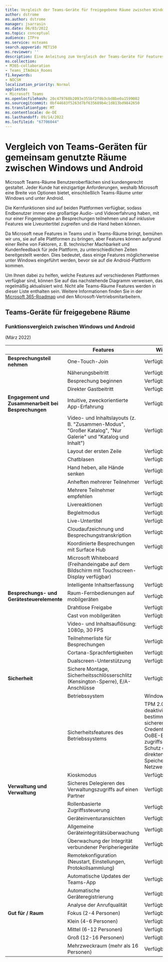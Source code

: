```yaml
---
title: Vergleich der Teams-Geräte für freigegebene Räume zwischen Windows und Android
author: dstrome
ms.author: dstrome
manager: jsarrasin
ms.date: 06/03/2022
ms.topic: conceptual
audience: ITPro
ms.service: msteams
search.appverid: MET150
ms.reviewer: ''
description: Eine Anleitung zum Vergleich der Teams-Geräte für Features für gemeinsame Räume zwischen Windows und Android.
ms.collection:
- M365-collaboration
- Teams_ITAdmin_Rooms
f1.keywords:
- NOCSH
localization_priority: Normal
appliesto:
- Microsoft Teams
ms.openlocfilehash: 20c479760b2093e355bf2f0b3cbd8be0a1599002
ms.sourcegitcommit: 0bf44683f5263d7bf635689b4c1d813bd9842650
ms.translationtype: MT
ms.contentlocale: de-DE
ms.lasthandoff: 09/14/2022
ms.locfileid: "67706044"
---
```

# <a name="teams-devices-for-shared-spaces-feature-comparison-between-windows-and-android"></a>Vergleich von Teams-Geräten für gemeinsam genutzte Räume zwischen Windows und Android 
Microsoft Teams-Räume Benutzeroberflächen sind kundengerecht gestaltet. Jeder Kunde hat einzigartige Anforderungen, weshalb Microsoft eine Breite von Optionen bietet, einschließlich Teams-Räume unter Windows und unter Android. 

Die Kernfunktionen sind auf beiden Plattformen verfügbar, sodass Endbenutzer immer eine großartige Audio- und Videoerfahrung haben, mit nur einer Fingereingabe an Besprechungen teilnehmen und auf inklusive Features wie Liveuntertitel zugreifen und die Hand heben können. 

Da Microsoft neue Features in Teams und in Teams-Räume bringt, bemühen wir uns, sie auf alle Plattformen zu bringen, aber Features können aufgrund einer Reihe von Faktoren, z. B. technischer Machbarkeit und Kundenfeedback für jede Plattform, zu unterschiedlichen Zeiten bereitgestellt werden. Dies bedeutet, dass einige Features möglicherweise unter Windows eingeführt werden, bevor sie auf die Android-Plattform kommen. 

Um Ihnen dabei zu helfen, welche Features auf verschiedenen Plattformen verfügbar sind, können Sie auf das nachstehende Diagramm verweisen, das regelmäßig aktualisiert wird. Nicht alle Teams-Räume Features werden in dieser Liste enthalten sein. Weitere Informationen finden Sie in der [Microsoft 365-Roadmap](https://www.microsoft.com/en-us/microsoft-365/roadmap) und den Microsoft-Vertriebsmitarbeitern.    

## <a name="teams-devices-for-shared-spaces"></a>Teams-Geräte für freigegebene Räume
### <a name="feature-comparison-between-windows-and-android"></a>Funktionsvergleich zwischen Windows und Android
(März 2022) 

| &ensp; | Features |Windows|Android|
|-----------------------|---------|--------|--------|
|**Besprechungsteil nehmen**|One-Touch-Join |Verfügbar  |Verfügbar |
||Näherungsbeitritt |Verfügbar  |Verfügbar |
||Besprechung beginnen |Verfügbar  |Verfügbar |
||Direkter Gastbeitritt |Verfügbar  |Verfügbar |
|**Engagement und Zusammenarbeit bei Besprechungen**|Intuitive, zweckorientierte App-Erfahrung |Verfügbar  |Verfügbar |
||Video- und Inhaltslayouts (z. B. "Zusammen-Modus", "Großer Katalog", "Nur Galerie" und "Katalog und Inhalt") |Verfügbar  |Verfügbar |
||Layout der ersten Zeile|Verfügbar|Nicht verfügbar|
||Chatblasen|Verfügbar |In Kürze verfügbar |
||Hand heben, alle Hände senken |Verfügbar  |Verfügbar |
||Anheften mehrerer Teilnehmer |Verfügbar  |In Kürze verfügbar |
||Mehrere Teilnehmer empfehlen |Verfügbar |Verfügbar |
||Livereaktionen |Verfügbar  |Verfügbar |
||Begleitmodus |Verfügbar |Verfügbar |
||Live-Untertitel |Verfügbar  |Verfügbar |
||Cloudaufzeichnung und Besprechungstranskription |Verfügbar  |Verfügbar |
||Koordinierte Besprechungen mit Surface Hub |Verfügbar |Nicht verfügbar |
||Microsoft Whiteboard (Freihandeingabe auf dem Bildschirm mit Touchscreen-Display verfügbar) |Verfügbar  |Verfügbar |
||Intelligente Inhaltserfassung |Verfügbar  |In Kürze verfügbar |
|**Besprechungs- und Gerätesteuerelemente**|Raum-Fernbedienungen auf mobilgeräten |Verfügbar  |Verfügbar |
||Drahtlose Freigabe |Verfügbar  |Verfügbar |
||Cast von mobilgeräten |Verfügbar  |Verfügbar |
||Video- und Inhaltsauflösung: 1080p, 30 FPS |Verfügbar  |Verfügbar |
||Teilnehmerliste für Besprechungen |Verfügbar  |Verfügbar |
||Cortana-Sprachfertigkeiten |Verfügbar  |In Kürze verfügbar |
||Dualscreen-Unterstützung |Verfügbar  |Verfügbar |
|**Sicherheit**|Sichere Montage, Sicherheitsschlösserschlitz (Kensington-Sperre), E/A-Anschlüsse |Verfügbar  |Verfügbar |
||Betriebssystem |Windows 10  |Android 8.1+ |
||Sicherheitsfeatures des Betriebssystems |TPM 2.0, deaktivieren Sie bestimmte Ports, sicheren Start, Credential Guard, OoBE-Einstellung zugriffssteuerung, Schutz des direkten Speicherzugriffs, Netzwerksicherheit |Vollständige Android-Datenträgerverschlüsselung, OEM-spezifische Features |
||Kioskmodus |Verfügbar  |Verfügbar |
|**Verwaltung und Verwaltung**|Sicheres Delegieren des Verwaltungszugriffs auf einen Partner |Verfügbar  |Verfügbar |
||Rollenbasierte Zugriffssteuerung |Verfügbar  |Verfügbar |
||Geräteinventuransichten |Verfügbar  |Verfügbar |
||Allgemeine Geräteintegritätsüberwachung |Verfügbar  |Verfügbar |
||Überwachung der Integrität verbundener Peripheriegeräte |Verfügbar  |In Kürze verfügbar |
||Remotekonfiguration (Neustart, Einstellungen, Protokollsammlung) |Verfügbar  |Verfügbar |
||Automatische Updates der Teams-App |Verfügbar  |Verfügbar |
||Automatische Geräteregistrierung |Verfügbar |Verfügbar |
||Analyse der Anrufqualität |Verfügbar  |Verfügbar |
|**Gut für / Raum**|Fokus (2-4 Personen) |Verfügbar  |Verfügbar |
||Klein (4-6 Personen) |Verfügbar  |Verfügbar |
||Mittel (6-12 Personen) |Verfügbar  |Verfügbar |
||Groß (12-16 Personen) |Verfügbar  |Verfügbar |
||Mehrzweckraum (mehr als 16 Personen) |Verfügbar  |Nicht verfügbar |

